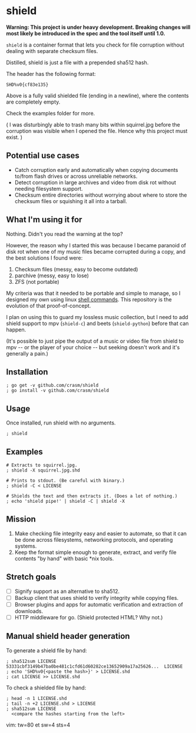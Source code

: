 shield
======

**Warning: This project is under heavy development. Breaking changes will most
likely be introduced in the spec and the tool itself until 1.0.**

`shield` is a container format that lets you check for file corruption without
dealing with separate checksum files.

Distilled, shield is just a file with a prepended sha512 hash.

The header has the following format:

    SHD%v0{cf83e135}

Above is a fully valid shielded file (ending in a newline), where the
contents are completely empty.

Check the examples folder for more.

( I was disturbingly able to trash many bits within squirrel.jpg before the
corruption was visible when I opened the file. Hence why this project must exist. )

Potential use cases
-------------------

- Catch corruption early and automatically when copying documents to/from flash
  drives or across unreliable networks.
- Detect corruption in large archives and video from disk rot without needing
  filesystem support.
- Checksum entire directories without worrying about where to store the checksum
  files or squishing it all into a tarball.

What I'm using it for
---------------------

Nothing. Didn't you read the warning at the top?

However, the reason why I started this was because I became paranoid of disk rot
when one of my music files became corrupted during a copy, and the best
solutions I found were:

1. Checksum files (messy, easy to become outdated) 
2. parchive (messy, easy to lose)
3. ZFS (not portable)

My criteria was that it needed to be portable and simple to manage, so I
designed my own using linux [shell
commands](https://github.com/crasm/shield.sh). This repository is the evolution
of that proof-of-concept.

I plan on using this to guard my lossless music collection, but I need to
add shield support to mpv (`shield-c`) and beets (`shield-python`) before that can
happen.

(It's possible to just pipe the output of a music or video file from shield to
mpv -- or the player of your choice -- but seeking doesn't work and it's
generally a pain.)

Installation
------------

    ; go get -v github.com/crasm/shield
    ; go install -v github.com/crasm/shield

Usage
-----

Once installed, run shield with no arguments.

    ; shield

Examples
--------

    # Extracts to squirrel.jpg.
    ; shield -X squirrel.jpg.shd 

    # Prints to stdout. (Be careful with binary.)
    ; shield -C < LICENSE

    # Shields the text and then extracts it. (Does a lot of nothing.)
    ; echo 'shield pipe!' | shield -C | shield -X

Mission
-------

1. Make checking file integrity easy and easier to automate, so that it can be
   done across filesystems, networking protocols, and operating systems.
2. Keep the format simple enough to generate, extract, and verify file contents
   "by hand" with basic \*nix tools.

Stretch goals
-------------

- [ ] Signify support as an alternative to sha512.
- [ ] Backup client that uses shield to verify integrity while copying files.
- [ ] Browser plugins and apps for automatic verification and extraction of downloads.
- [ ] HTTP middleware for go. (Shield protected HTML? Why not.)

Manual shield header generation
-------------------------------

To generate a shield file by hand:

    ; sha512sum LICENSE
    53331cbf3149b47ba0be481c1cfd61d60282ce13652909a17a25626...  LICENSE
    ; echo 'SHD%v0{<paste the hash>}' > LICENSE.shd
    ; cat LICENSE >> LICENSE.shd

To check a shielded file by hand:

    ; head -n 1 LICENSE.shd
    ; tail -n +2 LICENSE.shd > LICENSE
    ; sha512sum LICENSE
      <compare the hashes starting from the left>


vim: tw=80 et sw=4 sts=4
